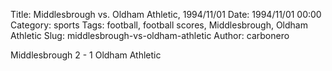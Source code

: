 Title: Middlesbrough vs. Oldham Athletic, 1994/11/01
Date: 1994/11/01 00:00
Category: sports
Tags: football, football scores, Middlesbrough, Oldham Athletic
Slug: middlesbrough-vs-oldham-athletic
Author: carbonero


Middlesbrough 2 - 1 Oldham Athletic
